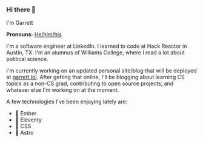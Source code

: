 ### Hi there 👋 

I'm Garrett

**Pronouns:** [He/him/his](http://pronoun.is/he)

I'm a software engineer at LinkedIn. I learned to code at Hack Reactor in Austin, TX. I'm an alumnus of Williams College, where I read a lot about political science.

I'm currently working on an updated personal site/blog that will be deployed at [garrett.lol](https://garrett.lol). After getting that online, I'll be blogging about learning CS topics as a non-CS grad, contributing to open source projects, and whatever else I'm working on at the moment.

A few technologies I've been enjoying lately are:

* 🐹  Ember
* 🎈  Eleventy
* 💅  CSS
* 🚀  Astro
